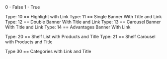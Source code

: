 


0 - False
1 - True

Type: 10 == Highlight with Link
Type: 11 == Single Banner With Title and Link
Type: 12 == Double Banner With Title and Link
Type: 13 == Carousel Banner With Title and Link
Type: 14 == Advantages Banner With Link

Type: 20 == Shelf List with Products and Title
Type: 21 == Shelf Carousel with Products and Title

Type 30 == Categories with Link and Title